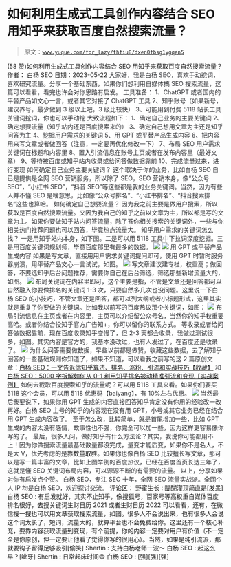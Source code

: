 # 如何利用生成式工具创作内容结合 SEO 用知乎来获取百度自然搜索流量？

> 原文：[`www.yuque.com/for_lazy/thfiu8/dxen0fbsg1ygqen5`](https://www.yuque.com/for_lazy/thfiu8/dxen0fbsg1ygqen5)

<ne-h2 id="fbcbb561" data-lake-id="fbcbb561"><ne-heading-ext><ne-heading-anchor></ne-heading-anchor><ne-heading-fold></ne-heading-fold></ne-heading-ext><ne-heading-content><ne-text id="u02993492">(58 赞)如何利用生成式工具创作内容结合 SEO 用知乎来获取百度自然搜索流量？</ne-text></ne-heading-content></ne-h2> <ne-p id="u814b01a2" data-lake-id="u814b01a2"><ne-text id="u35f49353">作者： 白杨 SEO</ne-text></ne-p> <ne-p id="u14c0daf2" data-lake-id="u14c0daf2"><ne-text id="uf1956177">日期：2023-05-22</ne-text></ne-p> <ne-p id="uc91271ba" data-lake-id="uc91271ba"><ne-text id="u54e7af3c" style="color: rgb(47, 48, 52); background-color: rgb(255, 255, 255);">大家好，我是白杨 SEO，喜欢手动挖词，喜欢研究流量。分享一个基础东西，如果你们想利用自媒体搞 SEO 搜索流量，这篇可以看看，看完也许会对你思路有启发。</ne-text></ne-p> <ne-p id="u3baca57c" data-lake-id="u3baca57c"><ne-text id="u743ae8ed" style="color: rgb(47, 48, 52); background-color: rgb(255, 255, 255);">工具准备：</ne-text></ne-p> <ne-p id="ua28c40f6" data-lake-id="ua28c40f6"><ne-text id="u2e570855" style="color: rgb(47, 48, 52); background-color: rgb(255, 255, 255);">1、ChatGPT 或者国内的平替产品如文心一言，或者其它对接了 ChatGPT 工具</ne-text></ne-p> <ne-p id="u49f21b98" data-lake-id="u49f21b98"><ne-text id="uc31cb42a" style="color: rgb(47, 48, 52); background-color: rgb(255, 255, 255);">2、知乎账号（如果新号，建议养号，最少做到 3 级以上吧，3 级比较快）</ne-text></ne-p> <ne-p id="udbc7d4de" data-lake-id="udbc7d4de"><ne-text id="u9e36ac85" style="color: rgb(47, 48, 52); background-color: rgb(255, 255, 255);">3、可能用到付费 5118 站长工具关键词挖词，你也可以手动挖</ne-text></ne-p> <ne-p id="u727cdb26" data-lake-id="u727cdb26"><ne-text id="ub6ce5939" style="color: rgb(47, 48, 52); background-color: rgb(255, 255, 255);">大致流程如下：</ne-text></ne-p> <ne-p id="uf7eda81b" data-lake-id="uf7eda81b"><ne-text id="u9587b9a3" style="color: rgb(47, 48, 52); background-color: rgb(255, 255, 255);">1、确定自己业务的主要关键词</ne-text></ne-p> <ne-p id="u5bd2335f" data-lake-id="u5bd2335f"><ne-text id="u474eced5" style="color: rgb(47, 48, 52); background-color: rgb(255, 255, 255);">2、确定想要流量（知乎站内还是百度搜索来的）</ne-text></ne-p> <ne-p id="u793551bd" data-lake-id="u793551bd"><ne-text id="u2fecaf8f" style="color: rgb(47, 48, 52); background-color: rgb(255, 255, 255);">3、确定自己想用文章为主还是知乎问答为主</ne-text></ne-p> <ne-p id="u297ce01d" data-lake-id="u297ce01d"><ne-text id="u5544d473" style="color: rgb(47, 48, 52); background-color: rgb(255, 255, 255);">4、挖掘用户需求的关键词</ne-text></ne-p> <ne-p id="ub0407f4f" data-lake-id="ub0407f4f"><ne-text id="ube2f054f" style="color: rgb(47, 48, 52); background-color: rgb(255, 255, 255);">5、用 GPT 或平替产品生成内容</ne-text></ne-p> <ne-p id="uc0c16f87" data-lake-id="uc0c16f87"><ne-text id="u212a6feb" style="color: rgb(47, 48, 52); background-color: rgb(255, 255, 255);">6、把内容用来写文章或者做回答（注意，一定要再优化修改一下）</ne-text></ne-p> <ne-p id="ub3611f8d" data-lake-id="ub3611f8d"><ne-text id="u90a4f597" style="color: rgb(47, 48, 52); background-color: rgb(255, 255, 255);">7、布局 SEO 用户需求关键词在标题和内容里</ne-text></ne-p> <ne-p id="ue99446be" data-lake-id="ue99446be"><ne-text id="uab4a8117" style="color: rgb(47, 48, 52); background-color: rgb(255, 255, 255);">8、置入引流信息在账号主页或者在发布内容里（最好文章）</ne-text></ne-p> <ne-p id="u8fee1322" data-lake-id="u8fee1322"><ne-text id="u36fba841" style="color: rgb(47, 48, 52); background-color: rgb(255, 255, 255);">9、等待被百度或知乎站内收录或给问答做数据靠前</ne-text></ne-p> <ne-p id="ubd210316" data-lake-id="ubd210316"><ne-text id="u5f8302ce" style="color: rgb(47, 48, 52); background-color: rgb(255, 255, 255);">10、完成流量过来，进行变现</ne-text></ne-p> <ne-p id="u2e5a270f" data-lake-id="u2e5a270f"><ne-text id="u9d812719" style="color: rgb(47, 48, 52); background-color: rgb(255, 255, 255);">如何确定自己业务主要关键词？</ne-text></ne-p> <ne-p id="u9aac255b" data-lake-id="u9aac255b"><ne-text id="u49fe3dca" style="color: rgb(47, 48, 52); background-color: rgb(255, 255, 255);">这个取决于你的业务，比如白杨 SEO 自已是提供是全网 SEO 营销服务，所以除了 SEO，SEO 营销本身，像“公众号 SEO”，“小红书 SEO”，“抖音 SEO”等这些都是我的业务关键词。当然，因为有些人并不懂 SEO 是啥意思，比如像“公众号排名”、“小红书排名”、“抖音搜索排名”这些也算哈。</ne-text></ne-p> <ne-p id="ua269e4a8" data-lake-id="ua269e4a8"><ne-text id="u105c39b1" style="color: rgb(47, 48, 52); background-color: rgb(255, 255, 255);">如何确定自己想要流量？</ne-text></ne-p> <ne-p id="u4169dd58" data-lake-id="u4169dd58"><ne-text id="ud43bf315" style="color: rgb(47, 48, 52); background-color: rgb(255, 255, 255);">因为我之前主要是做用户搜索，所以获取是百度自然搜索流量。又因为我自己的知乎之前以文章为主，所以都是写的文章为主。如果你要做知乎站内问答流量，除了答你相关搜索的关键词外，一些与你相关热门推荐问题也可以回答，毕竟热点流量大。</ne-text></ne-p> <ne-p id="u16139f07" data-lake-id="u16139f07"><ne-text id="ub8267b70" style="color: rgb(47, 48, 52); background-color: rgb(255, 255, 255);">知乎用户需求的关键词怎么找？</ne-text></ne-p> <ne-p id="u2d9e4f42" data-lake-id="u2d9e4f42"><ne-text id="u38a25751" style="color: rgb(47, 48, 52); background-color: rgb(255, 255, 255);">一是用知乎站内本身，如下图。二是可以用 5118 工具中下拉词深度挖掘。三是用百度关键词规划师，毕意百度那里有最多的数据。</ne-text></ne-p> <ne-p id="uaeb62c34" data-lake-id="uaeb62c34"><ne-card data-card-name="image" data-card-type="inline" id="FhrLj" data-event-boundary="card">![](img/3d86c4a36b67a1a145cd4ddeed88ee35.png)  <ne-p id="ud49008a2" data-lake-id="ud49008a2"><ne-card data-card-name="image" data-card-type="inline" id="jQrlH" data-event-boundary="card">![](img/14a88ebbc823066ac775779b609c84dc.png)  <ne-p id="u2dbf16ed" data-lake-id="u2dbf16ed"><ne-text id="u3db2a3cf" style="color: rgb(47, 48, 52); background-color: rgb(255, 255, 255);">用 GPT 或平替产品生成内容</ne-text></ne-p> <ne-p id="u5c631264" data-lake-id="u5c631264"><ne-text id="u94610dd4" style="color: rgb(47, 48, 52); background-color: rgb(255, 255, 255);">如果是写文章，直接用用户需求关键词提问即可，使用 GPT 时暂时服务器崩溃，用平替产品文心一言试试，如图。</ne-text></ne-p> <ne-p id="u9c26c243" data-lake-id="u9c26c243"><ne-card data-card-name="image" data-card-type="inline" id="GRjjj" data-event-boundary="card">![](img/deb09456b6279878c911970e66f83072.png)  <ne-p id="u41a4eec1" data-lake-id="u41a4eec1"><ne-text id="u48d7d52e" style="color: rgb(47, 48, 52); background-color: rgb(255, 255, 255);">写文章建议建专栏，权重高；做回答，不要选知乎后台问题推荐，需要你自己在后台筛选，筛选那些新增流量大的，如图。</ne-text></ne-p> <ne-p id="u29d789c4" data-lake-id="u29d789c4"><ne-card data-card-name="image" data-card-type="inline" id="de54c" data-event-boundary="card">![](img/59e85ab20c1367ce9ece89fda47d1d9c.png)  <ne-p id="u3ab93007" data-lake-id="u3ab93007"><ne-text id="ucf60660d" style="color: rgb(47, 48, 52); background-color: rgb(255, 255, 255);">布局关键词在内容里即可，这个主要是指，不管是文章还是回答都可以自然融入你要做排名的关键词 1-3 次，只要自然多几次也没问题。这里说一下白杨 SEO 的小技巧，不管文章还是回答，都可以列大纲或者小标题形式，这里其实就是重复了你要做的关键词。比如我以前写的百度热议那个关键词，如图：</ne-text></ne-p> <ne-p id="uc86eab00" data-lake-id="uc86eab00"><ne-card data-card-name="image" data-card-type="inline" id="BgBhZ" data-event-boundary="card">![](img/df0e62ae8b722a1bb84adb130e50a499.png)  <ne-p id="ucc4da64a" data-lake-id="ucc4da64a"><ne-text id="ufa481e80" style="color: rgb(47, 48, 52); background-color: rgb(255, 255, 255);">布局引流信息在主页或者在内容里，主页可以介绍留公众号名，当然你的知乎权重要高哈。或者你结合投知乎官方广告知+，你可以留你的联系方式。</ne-text></ne-p> <ne-p id="u3f73c3f4" data-lake-id="u3f73c3f4"><ne-text id="u53663e0e" style="color: rgb(47, 48, 52); background-color: rgb(255, 255, 255);">等收录或者给问答做数据靠前，现在百度收录知乎变慢了，但 2-3 天都会收录，我做过测试很多，如图。其实内容是官方的，我基本没改过，也有人发过了，在百度还是收录了。</ne-text></ne-p> <ne-p id="u53633864" data-lake-id="u53633864"><ne-card data-card-name="image" data-card-type="inline" id="GyPVL" data-event-boundary="card">![](img/73866ed0d87ca0abea265d1e250aec6f.png)  <ne-p id="u0c8fe142" data-lake-id="u0c8fe142"><ne-text id="u082614d3" style="color: rgb(47, 48, 52); background-color: rgb(255, 255, 255);">为什么问答需要做数据，早些以前都是做赞，收藏这些数据，去了解知乎回答的一些基础规则你知道了，如果不知道，可以看我之前写的这 2 篇原创文章：</ne-text>[<ne-text id="u704e717c">白杨 SEO：一文告诉你知乎算法、排名、涨粉、引流和实战技巧【收藏】</ne-text>](https://mp.weixin.qq.com/s/JCLGR9nD9RBfrD3JNKOqfg) <ne-text id="ue99d5183" style="color: rgb(47, 48, 52); background-color: rgb(255, 255, 255);">和</ne-text> [<ne-text id="u5927b980">白杨 SEO：5000 字拆解如何从 0-1 利用知乎排名被动精准引流和变现【实战案例】</ne-text>](https://mp.weixin.qq.com/s/MNzItuynGqEJ2xlAQsiBoQ)</ne-p> <ne-p id="u9e77547e" data-lake-id="u9e77547e"><ne-text id="u40abca2b" style="color: rgb(47, 48, 52); background-color: rgb(255, 255, 255);">如何去截取百度搜索知乎的流量呢？可以用 5118 工具来看。如果你们要买 5118 这个会员，可以用 5118 优惠码【baiyang】，有 10%左右优惠。</ne-text></ne-p> <ne-p id="uee654dc9" data-lake-id="uee654dc9"><ne-card data-card-name="image" data-card-type="inline" id="XEekb" data-event-boundary="card">![](img/8ace9befdee8c05f880076d2645c2379.png)  <ne-p id="ub3348ae0" data-lake-id="ub3348ae0"><ne-text id="ua46bb5d9" style="color: rgb(47, 48, 52); background-color: rgb(255, 255, 255);">当然最后我要说下，如果你用 GPT 生成的内容直接回答知乎肯定没有你用的经验改一改再好。白杨 SEO 主号的知乎的内容现在没有用 GPT，小号或其它业务已经在结合用 GPT 生成内容改了。</ne-text></ne-p> <ne-p id="u5c257cc4" data-lake-id="u5c257cc4"><ne-text id="u553a0d11" style="color: rgb(47, 48, 52); background-color: rgb(255, 255, 255);">至于怎么改，比较简单，就是首尾增加一些，比如 GPT 生成的内容太没有感情，故事性也不强，你完全可以加一些，因为这样更容易像你写的了。</ne-text></ne-p> <ne-p id="u25d71b53" data-lake-id="u25d71b53"><ne-text id="uc4218940" style="color: rgb(47, 48, 52); background-color: rgb(255, 255, 255);">最后，很多人问，做好知乎有什么方法论？其实，我说你可能都用不上！因为你做搜索流量最基础数量都没完成，量变才能质变，如果你不是名人，不是大 V，优先考虑的是</ne-text><ne-text id="u41677ee8" ne-bold="true">靠数量取胜</ne-text><ne-text id="u1dd04f74" style="color: rgb(47, 48, 52); background-color: rgb(255, 255, 255);">。如果你也像白杨 SEO 比较擅长写文章，那可以是写一篇丰富的文章，比如上图举例的百度热议，已经在百度首页长达三年了，这就是懂 SEO 关键词布局内容，可以源源不断的有需要的流量。</ne-text></ne-p> <ne-p id="ufb520a78" data-lake-id="ufb520a78"><ne-text id="u28b5dd27" style="color: rgb(47, 48, 52); background-color: rgb(255, 255, 255);">以上，分享如果对你有启发点个赞。</ne-text></ne-p> <ne-p id="u0517c01b" data-lake-id="u0517c01b"><ne-text id="uc9ce5908" style="color: rgb(47, 48, 52); background-color: rgb(255, 255, 255);">白杨 SEO，专注 SEO 十年，全网 SEO 流量实战派。全网个人 IP 均是白杨 SEO，欢迎探讨交流。</ne-text></ne-p> <ne-hole id="u39a836aa" data-lake-id="u39a836aa"><ne-card data-card-name="hr" data-card-type="block" id="voadq" data-event-boundary="card"><ne-p id="uace1a8b4" data-lake-id="uace1a8b4"><ne-text id="ua619492e">评论区：</ne-text></ne-p> <ne-p id="u545975de" data-lake-id="u545975de"><ne-text id="u17cac4ba">野蛮生长 : 醍醐灌顶简直是[发呆]</ne-text> <ne-text id="u9cb7bba1">白杨 SEO : 有启发就好，其实不止知乎，像搜狐号，百家号等高权重自媒体百度排名很好，去搜关键词生财日历 2021 或者生财日历 2022 可以看看，还有，在微信搜一搜也可以用文章获取搜索流量，如图。很多人不会说出来，也有很多人会说这个词太长了，短词，流量大的，就算平台也不会免费给你。这里还有一个核心补充，要靠内容获取流量到变现，有个前提，你的内容一定要对用户有价值（不一定全是你原创，但一定要让他看了觉得你写的很用心）。当然，如果是纯引流派，那就要钩子留得足够吸引[偷笑]</ne-text> <ne-text id="u0e40c70a">Shertin : 支持白杨老师一波～</ne-text> <ne-text id="u81dfc6c3">白杨 SEO : 起这么早？[呲牙]</ne-text> <ne-text id="u72713a4a">Shertin : 日常起床时间😄</ne-text> <ne-text id="u261f6ccf">白杨 SEO : [强][强][强]</ne-text></ne-p></ne-card></ne-hole></ne-card></ne-p></ne-card></ne-p></ne-card></ne-p></ne-card></ne-p></ne-card></ne-p></ne-card></ne-p></ne-card></ne-p>